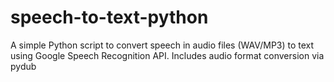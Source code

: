# speech-to-text-python
A simple Python script to convert speech in audio files (WAV/MP3) to text using Google Speech Recognition API. Includes audio format conversion via pydub
